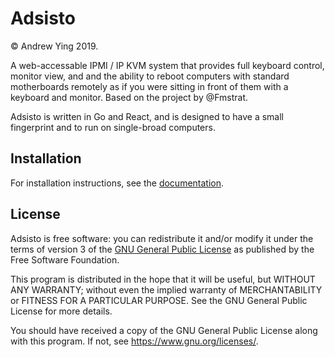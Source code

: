 # Adsisto

&copy; Andrew Ying 2019.

A web-accessable IPMI / IP KVM system that provides full keyboard control, monitor view, and and the ability to reboot computers with standard motherboards remotely as if you were sitting in front of them with a keyboard and monitor. Based on the project by @Fmstrat.

Adsisto is written in Go and React, and is designed to have a small fingerprint
and to run on single-broad computers.

## Installation

For installation instructions, see the [documentation](https://adsisto.github.io/adsisto/).

## License

Adsisto is free software: you can redistribute it and/or modify it under the terms
of version 3 of the [GNU General Public License](LICENSE.md) as published by the
Free Software Foundation.

This program is distributed in the hope that it will be useful, but WITHOUT ANY
WARRANTY; without even the implied warranty of MERCHANTABILITY or FITNESS FOR A 
PARTICULAR PURPOSE.  See the GNU General Public License for more details.

You should have received a copy of the GNU General Public License along with
this program.  If not, see <https://www.gnu.org/licenses/>.

